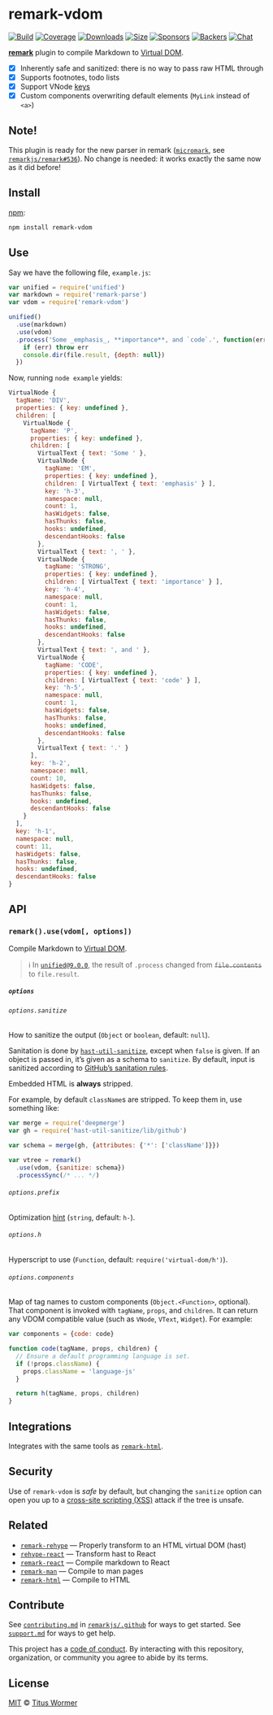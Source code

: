 # remark-vdom

[![Build][build-badge]][build]
[![Coverage][coverage-badge]][coverage]
[![Downloads][downloads-badge]][downloads]
[![Size][size-badge]][size]
[![Sponsors][sponsors-badge]][collective]
[![Backers][backers-badge]][collective]
[![Chat][chat-badge]][chat]

[**remark**][remark] plugin to compile Markdown to [Virtual DOM][vdom].

*   [x] Inherently safe and sanitized: there is no way to pass raw HTML through
*   [x] Supports footnotes, todo lists
*   [x] Support VNode [keys][key]
*   [x] Custom components overwriting default elements (`MyLink` instead of
    `<a>`)

## Note!

This plugin is ready for the new parser in remark
([`micromark`](https://github.com/micromark/micromark),
see [`remarkjs/remark#536`](https://github.com/remarkjs/remark/pull/536)).
No change is needed: it works exactly the same now as it did before!

## Install

[npm][]:

```sh
npm install remark-vdom
```

## Use

Say we have the following file, `example.js`:

```js
var unified = require('unified')
var markdown = require('remark-parse')
var vdom = require('remark-vdom')

unified()
  .use(markdown)
  .use(vdom)
  .process('Some _emphasis_, **importance**, and `code`.', function(err, file) {
    if (err) throw err
    console.dir(file.result, {depth: null})
  })
```

Now, running `node example` yields:

```js
VirtualNode {
  tagName: 'DIV',
  properties: { key: undefined },
  children: [
    VirtualNode {
      tagName: 'P',
      properties: { key: undefined },
      children: [
        VirtualText { text: 'Some ' },
        VirtualNode {
          tagName: 'EM',
          properties: { key: undefined },
          children: [ VirtualText { text: 'emphasis' } ],
          key: 'h-3',
          namespace: null,
          count: 1,
          hasWidgets: false,
          hasThunks: false,
          hooks: undefined,
          descendantHooks: false
        },
        VirtualText { text: ', ' },
        VirtualNode {
          tagName: 'STRONG',
          properties: { key: undefined },
          children: [ VirtualText { text: 'importance' } ],
          key: 'h-4',
          namespace: null,
          count: 1,
          hasWidgets: false,
          hasThunks: false,
          hooks: undefined,
          descendantHooks: false
        },
        VirtualText { text: ', and ' },
        VirtualNode {
          tagName: 'CODE',
          properties: { key: undefined },
          children: [ VirtualText { text: 'code' } ],
          key: 'h-5',
          namespace: null,
          count: 1,
          hasWidgets: false,
          hasThunks: false,
          hooks: undefined,
          descendantHooks: false
        },
        VirtualText { text: '.' }
      ],
      key: 'h-2',
      namespace: null,
      count: 10,
      hasWidgets: false,
      hasThunks: false,
      hooks: undefined,
      descendantHooks: false
    }
  ],
  key: 'h-1',
  namespace: null,
  count: 11,
  hasWidgets: false,
  hasThunks: false,
  hooks: undefined,
  descendantHooks: false
}
```

## API

### `remark().use(vdom[, options])`

Compile Markdown to [Virtual DOM][vdom].

> ℹ️ In [`unified@9.0.0`][unified-9], the result of `.process` changed from
> ~~`file.contents`~~ to `file.result`.

##### `options`

###### `options.sanitize`

How to sanitize the output (`Object` or `boolean`, default: `null`).

Sanitation is done by [`hast-util-sanitize`][sanitize], except when `false` is
given.
If an object is passed in, it’s given as a schema to `sanitize`.
By default, input is sanitized according to [GitHub’s sanitation rules][github].

Embedded HTML is **always** stripped.

For example, by default `className`s are stripped.
To keep them in, use something like:

```js
var merge = require('deepmerge')
var gh = require('hast-util-sanitize/lib/github')

var schema = merge(gh, {attributes: {'*': ['className']}})

var vtree = remark()
  .use(vdom, {sanitize: schema})
  .processSync(/* ... */)
```

###### `options.prefix`

Optimization [hint][key] (`string`, default: `h-`).

###### `options.h`

Hyperscript to use (`Function`, default: `require('virtual-dom/h')`).

###### `options.components`

Map of tag names to custom components (`Object.<Function>`, optional).
That component is invoked with `tagName`, `props`, and `children`.
It can return any VDOM compatible value (such as `VNode`, `VText`, `Widget`).
For example:

```js
var components = {code: code}

function code(tagName, props, children) {
  // Ensure a default programming language is set.
  if (!props.className) {
    props.className = 'language-js'
  }

  return h(tagName, props, children)
}
```

## Integrations

Integrates with the same tools as [`remark-html`][remark-html].

## Security

Use of `remark-vdom` is *safe* by default, but changing the `sanitize` option
can open you up to a [cross-site scripting (XSS)][xss] attack if the tree is
unsafe.

## Related

*   [`remark-rehype`](https://github.com/remarkjs/remark-rehype)
    — Properly transform to an HTML virtual DOM (hast)
*   [`rehype-react`](https://github.com/rhysd/rehype-react)
    — Transform hast to React
*   [`remark-react`](https://github.com/mapbox/remark-react)
    — Compile markdown to React
*   [`remark-man`](https://github.com/remarkjs/remark-man)
    — Compile to man pages
*   [`remark-html`][remark-html]
    — Compile to HTML

## Contribute

See [`contributing.md`][contributing] in [`remarkjs/.github`][health] for ways
to get started.
See [`support.md`][support] for ways to get help.

This project has a [code of conduct][coc].
By interacting with this repository, organization, or community you agree to
abide by its terms.

## License

[MIT][license] © [Titus Wormer][author]

<!-- Definitions -->

[build-badge]: https://github.com/remarkjs/remark-vdom/workflows/main/badge.svg

[build]: https://github.com/remarkjs/remark-vdom/actions

[coverage-badge]: https://img.shields.io/codecov/c/github/remarkjs/remark-vdom.svg

[coverage]: https://codecov.io/github/remarkjs/remark-vdom

[downloads-badge]: https://img.shields.io/npm/dm/remark-vdom.svg

[downloads]: https://www.npmjs.com/package/remark-vdom

[size-badge]: https://img.shields.io/bundlephobia/minzip/remark-vdom.svg

[size]: https://bundlephobia.com/result?p=remark-vdom

[sponsors-badge]: https://opencollective.com/unified/sponsors/badge.svg

[backers-badge]: https://opencollective.com/unified/backers/badge.svg

[collective]: https://opencollective.com/unified

[chat-badge]: https://img.shields.io/badge/chat-discussions-success.svg

[chat]: https://github.com/remarkjs/remark/discussions

[npm]: https://docs.npmjs.com/cli/install

[health]: https://github.com/remarkjs/.github

[contributing]: https://github.com/remarkjs/.github/blob/HEAD/contributing.md

[support]: https://github.com/remarkjs/.github/blob/HEAD/support.md

[coc]: https://github.com/remarkjs/.github/blob/HEAD/code-of-conduct.md

[license]: license

[author]: https://wooorm.com

[remark]: https://github.com/remarkjs/remark

[remark-html]: https://github.com/remarkjs/remark-html

[sanitize]: https://github.com/syntax-tree/hast-util-sanitize

[github]: https://github.com/syntax-tree/hast-util-sanitize#schema

[vdom]: https://github.com/Matt-Esch/virtual-dom

[key]: https://github.com/Matt-Esch/virtual-dom/tree/HEAD/virtual-hyperscript#key

[xss]: https://en.wikipedia.org/wiki/Cross-site_scripting

[unified-9]: https://github.com/unifiedjs/unified/releases/tag/9.0.0

